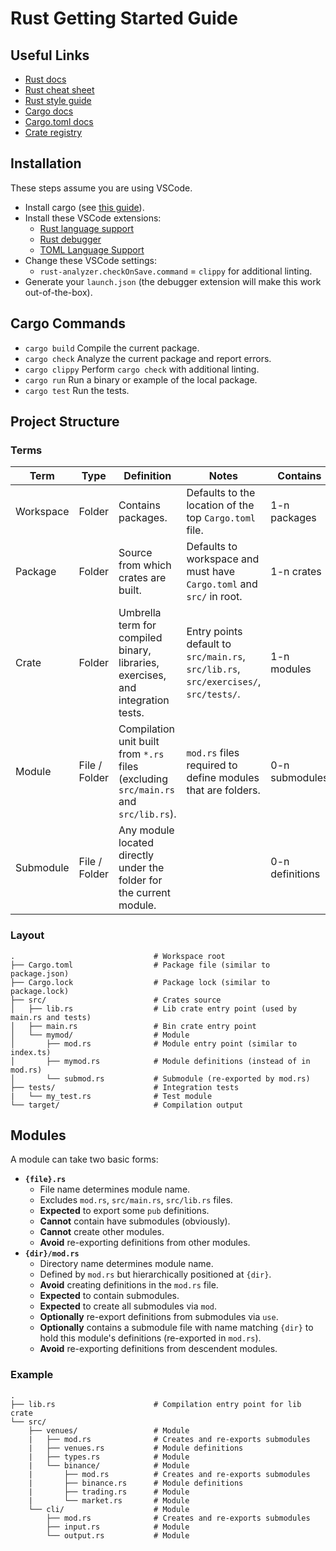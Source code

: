 # Rust Getting Started Guide

## Useful Links

- [Rust docs](https://doc.rust-lang.org/book/)
- [Rust cheat sheet](https://cheats.rs/)
- [Rust style guide](https://doc.rust-lang.org/1.0.0/style/style/naming/README.html)
- [Cargo docs](https://doc.rust-lang.org/cargo/getting-started/installation.html)
- [Cargo.toml docs](https://doc.rust-lang.org/cargo/reference/manifest.html)
- [Crate registry](https://crates.io/)

## Installation

These steps assume you are using VSCode.

- Install cargo (see [this guide](https://doc.rust-lang.org/cargo/getting-started/installation.html)).
- Install these VSCode extensions:
    - [Rust language support](https://marketplace.visualstudio.com/items?itemName=rust-lang.rust-analyzer)
    - [Rust debugger](https://marketplace.visualstudio.com/items?itemName=vadimcn.vscode-lldb)
    - [TOML Language Support](https://marketplace.visualstudio.com/items?itemName=be5invis.toml)
- Change these VSCode settings:
    - `rust-analyzer.checkOnSave.command` = `clippy` for additional linting.
- Generate your `launch.json` (the debugger extension will make this work out-of-the-box).

## Cargo Commands

- `cargo build` Compile the current package.
- `cargo check` Analyze the current package and report errors.
- `cargo clippy` Perform `cargo check` with additional linting.
- `cargo run` Run a binary or example of the local package.
- `cargo test` Run the tests.

## Project Structure

### Terms

| Term | Type | Definition | Notes | Contains |
| --- | --- | --- | --- | --- |
| Workspace | Folder | Contains packages. | Defaults to the location of the top `Cargo.toml` file. | 1-n packages |
| Package | Folder | Source from which crates are built.| Defaults to workspace and must have `Cargo.toml` and `src/` in root. | 1-n crates |
| Crate | Folder | Umbrella term for compiled binary, libraries, exercises, and integration tests. | Entry points default to `src/main.rs`, `src/lib.rs`, `src/exercises/`, `src/tests/`. | 1-n modules |
| Module | File / Folder | Compilation unit built from `*.rs` files (excluding `src/main.rs` and `src/lib.rs`). | `mod.rs` files required to define modules that are folders. | 0-n submodules |
| Submodule | File / Folder | Any module located directly under the folder for the current module. | | 0-n definitions |

### Layout

```
.                               # Workspace root
├── Cargo.toml                  # Package file (similar to package.json)
├── Cargo.lock                  # Package lock (similar to package.lock)
├── src/                        # Crates source
│   ├── lib.rs                  # Lib crate entry point (used by main.rs and tests)
│   ├── main.rs                 # Bin crate entry point
│   └── mymod/                  # Module
│       ├── mod.rs              # Module entry point (similar to index.ts)
│       ├── mymod.rs            # Module definitions (instead of in mod.rs)
│       └── submod.rs           # Submodule (re-exported by mod.rs)
├── tests/                      # Integration tests
|   └── my_test.rs              # Test module
└── target/                     # Compilation output
```

## Modules

A module can take two basic forms:

- **`{file}.rs`**
    - File name determines module name.
    - Excludes `mod.rs`, `src/main.rs`, `src/lib.rs` files.
    - **Expected** to export some `pub` definitions.
    - **Cannot** contain have submodules (obviously).
    - **Cannot** create other modules.
    - **Avoid** re-exporting definitions from other modules.
- **`{dir}/mod.rs`**
    - Directory name determines module name.
    - Defined by `mod.rs` but hierarchically positioned at `{dir}`.
    - **Avoid** creating definitions in the `mod.rs` file.
    - **Expected** to contain submodules.
    - **Expected** to create all submodules via `mod`.
    - **Optionally** re-export definitions from submodules via `use`.
    - **Optionally** contains a submodule file with name matching `{dir}` to hold this module's definitions (re-exported in `mod.rs`).
    - **Avoid** re-exporting definitions from descendent modules.

### Example

```
.
├── lib.rs                      # Compilation entry point for lib crate
└── src/
    ├── venues/                 # Module
    |   ├── mod.rs              # Creates and re-exports submodules
    |   ├── venues.rs           # Module definitions
    |   ├── types.rs            # Module
    |   └── binance/            # Module
    |       ├── mod.rs          # Creates and re-exports submodules
    |       ├── binance.rs      # Module definitions
    |       ├── trading.rs      # Module
    |       └── market.rs       # Module
    └── cli/                    # Module
        ├── mod.rs              # Creates and re-exports submodules
        ├── input.rs            # Module
        └── output.rs           # Module

```
